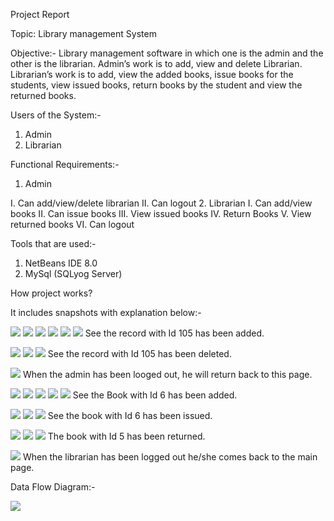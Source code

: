 Project Report

Topic: Library management System

Objective:-
Library management software in which one is the admin and the other is the librarian. 
Admin’s work is to add, view and delete Librarian.
Librarian’s work is to add, view the added books, issue books for the students, view issued books, return books by the student and view the returned books.

Users of the System:-

1.	Admin
2.	Librarian

Functional Requirements:-

1. Admin

I.	Can add/view/delete librarian
II.	Can logout
2. Librarian
I.	Can add/view books
II.	Can issue books
III.	View issued books
IV.	Return Books
V.	View returned books
VI.	Can logout

Tools that are used:-

1.	NetBeans  IDE 8.0
2.	MySql (SQLyog Server)

How project works?

It includes snapshots with explanation below:-

![](https://raw.githubusercontent.com/rashnildhanotia/myproject/master/ScreenShots/1.jpg)
![](https://raw.githubusercontent.com/rashnildhanotia/myproject/master/ScreenShots/2.jpg)
![](https://raw.githubusercontent.com/rashnildhanotia/myproject/master/ScreenShots/3.jpg)
![](https://raw.githubusercontent.com/rashnildhanotia/myproject/master/ScreenShots/4.jpg)
![](https://raw.githubusercontent.com/rashnildhanotia/myproject/master/ScreenShots/5.jpg)
![](https://raw.githubusercontent.com/rashnildhanotia/myproject/master/ScreenShots/6.jpg)
See the record with Id 105 has been added.


![](https://raw.githubusercontent.com/rashnildhanotia/myproject/master/ScreenShots/7.jpg)
![](https://raw.githubusercontent.com/rashnildhanotia/myproject/master/ScreenShots/8.jpg)
![](https://raw.githubusercontent.com/rashnildhanotia/myproject/master/ScreenShots/9.jpg)
See the record with Id 105 has been deleted.


![](https://raw.githubusercontent.com/rashnildhanotia/myproject/master/ScreenShots/10.jpg)
When the admin has been looged out, he will return back to this page.


![](https://raw.githubusercontent.com/rashnildhanotia/myproject/master/ScreenShots/11.jpg)
![](https://raw.githubusercontent.com/rashnildhanotia/myproject/master/ScreenShots/12.jpg)
![](https://raw.githubusercontent.com/rashnildhanotia/myproject/master/ScreenShots/13.jpg)
![](https://raw.githubusercontent.com/rashnildhanotia/myproject/master/ScreenShots/14.jpg)
![](https://raw.githubusercontent.com/rashnildhanotia/myproject/master/ScreenShots/15.jpg)
See the Book with Id 6 has been added.


![](https://raw.githubusercontent.com/rashnildhanotia/myproject/master/ScreenShots/16.jpg)
![](https://raw.githubusercontent.com/rashnildhanotia/myproject/master/ScreenShots/17.jpg)
![](https://raw.githubusercontent.com/rashnildhanotia/myproject/master/ScreenShots/18.jpg)
See the book with Id 6 has been issued.


![](https://raw.githubusercontent.com/rashnildhanotia/myproject/master/ScreenShots/19.jpg)
![](https://raw.githubusercontent.com/rashnildhanotia/myproject/master/ScreenShots/20.jpg)
![](https://raw.githubusercontent.com/rashnildhanotia/myproject/master/ScreenShots/21.jpg)
The book with Id 5 has been returned.


![](https://raw.githubusercontent.com/rashnildhanotia/myproject/master/ScreenShots/22.jpg)
When the librarian has been logged out he/she comes back to the main page.


Data Flow Diagram:-

![](https://raw.githubusercontent.com/rashnildhanotia/myproject/master/ScreenShots/diag.jpg)


 



